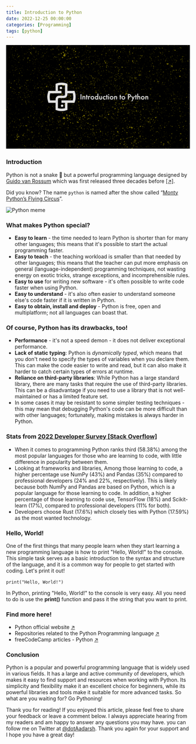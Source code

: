```yaml
---
title: Introduction to Python
date: 2022-12-25 00:00:00 
categories: [Programming]
tags: [python]
---
```


![Introduction to Python](https://github.com/dotAadarsh/aadarsh-blog/blob/a8017614cb17d540c64aec8d85f55b66a70935ad/assets/media/Introduction_to_python.png)

### Introduction

Python is not a snake 🐍 but a powerful programming language designed by [Guido van Rossum](https://en.wikipedia.org/wiki/Guido_van_Rossum) which was first released three decades before [ \[↗\]](https://python-history.blogspot.com/2009/01/brief-timeline-of-python.html). 

Did you know? The name `python` is named after the show called “[Monty Python’s Flying Circus](https://en.wikipedia.org/wiki/Monty_Python%27s_Flying_Circus)”. 

![Python meme](https://miro.medium.com/max/828/1*Ud_bNdeWPf4iN1EcydaDFA.webp)

### What makes Python special?

-   **Easy to learn**  - the time needed to learn Python is shorter than for many other languages; this means that it's possible to start the actual programming faster.
-  **Easy to teach**  - the teaching workload is smaller than that needed by other languages; this means that the teacher can put more emphasis on general (language-independent) programming techniques, not wasting energy on exotic tricks, strange exceptions, and incomprehensible rules.
-   **Easy to use** for writing new software - it's often possible to write code faster when using Python.
-   **Easy to understand**  - it's also often easier to understand someone else's code faster if it is written in Python.
-   **Easy to obtain, install and deploy**  - Python is free, open and multiplatform; not all languages can boast that.

### Of course, Python has its drawbacks, too!

- **Performance** - it's not a speed demon - it does not deliver exceptional performance.
- **Lack of static typing**: Python is *dynamically typed*, which means that you don't need to specify the types of variables when you declare them. This can make the code easier to write and read, but it can also make it harder to catch certain types of errors at runtime.
- **Reliance on third-party libraries**: While Python has a large standard library, there are many tasks that require the use of third-party libraries. This can be a disadvantage if you need to use a library that is not well-maintained or has a limited feature set.
- In some cases it may be resistant to some simpler testing techniques - this may mean that debugging Python's code can be more difficult than with other languages; fortunately, making mistakes is always harder in Python.

### Stats from [2022 Developer Survey \[Stack Overflow\]](https://survey.stackoverflow.co/2022/)

- When it comes to programming Python ranks third (58.38%) among the most popular languages for those who are learning to code, with little difference in popularity between them. 
- Looking at frameworks and libraries, Among those learning to code, a higher percentage use NumPy (43%) and Pandas (35%) compared to professional developers (24% and 22%, respectively). This is likely because both NumPy and Pandas are based on Python, which is a popular language for those learning to code. In addition, a higher percentage of those learning to code use, TensorFlow (18%) and Scikit-learn (17%), compared to professional developers (11% for both).
- Developers choose Rust (17.6%) which closely ties with Python (17.59%) as the most wanted technology.

### Hello, World!

One of the first things that many people learn when they start learning a new programming language is how to print "Hello, World!" to the console. This simple task serves as a basic introduction to the syntax and structure of the language, and it is a common way for people to get started with coding. Let's print it out!
```
print("Hello, World!")
```
In Python, printing "Hello, World!" to the console is very easy. All you need to do is use the **print()** function and pass it the string that you want to print. 

### Find more here!

- Python official website [↗️](https://www.python.org/)
- Repositories related to the Python Programming language [↗️](https://github.com/python)
- freeCodeCamp articles - Python [↗️](https://www.freecodecamp.org/news/search/?query=python)

### Conclusion

Python is a popular and powerful programming language that is widely used in various fields. It has a large and active community of developers, which makes it easy to find support and resources when working with Python. Its simplicity and flexibility make it an excellent choice for beginners, while its powerful libraries and tools make it suitable for more advanced tasks. So what are you waiting for? Go Pythoning!

Thank you for reading! If you enjoyed this article, please feel free to share your feedback or leave a comment below. I always appreciate hearing from my readers and am happy to answer any questions you may have. you can follow me on Twitter at [@dotAadarsh](https://twitter.com/DotAadarsh). Thank you again for your support and I hope you have a great day!
